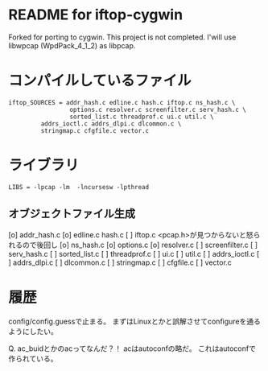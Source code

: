 # README for iftop-cygwin

Forked for porting to cygwin.
This project is not completed.
I'will use libwpcap (WpdPack_4_1_2) as libpcap.


# コンパイルしているファイル

```
iftop_SOURCES = addr_hash.c edline.c hash.c iftop.c ns_hash.c \
                 options.c resolver.c screenfilter.c serv_hash.c \
                 sorted_list.c threadprof.c ui.c util.c \
		 addrs_ioctl.c addrs_dlpi.c dlcommon.c \
		 stringmap.c cfgfile.c vector.c
```

# ライブラリ

```
LIBS = -lpcap -lm  -lncursesw -lpthread
```



## オブジェクトファイル生成

[o] addr_hash.c
[o] edline.c hash.c
[ ] iftop.c <pcap.h>が見つからないと怒られるので後回し
[o] ns_hash.c
[o] options.c
[o] resolver.c
[ ] screenfilter.c
[ ] serv_hash.c
[ ] sorted_list.c
[ ] threadprof.c
[ ] ui.c
[ ] util.c
[ ] addrs_ioctl.c
[ ] addrs_dlpi.c
[ ] dlcommon.c
[ ] stringmap.c
[ ] cfgfile.c
[ ] vector.c



# 履歴

config/config.guessで止まる。
まずはLinuxとかと誤解させてconfigureを通るようにしたい。

Q. ac_buidとかのacってなんだ？！
acはautoconfの略だ。
これはautoconfで作られている。



